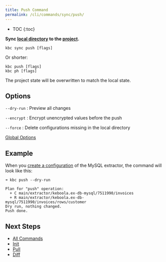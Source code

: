 ```yaml
---
title: Push Command
permalink: /cli/commands/sync/push/
---
```


* TOC
{:toc}

**Sync [local directory](/cli/structure/) to the [project](/cli/#subsystems).**

```
kbc sync push [flags]
```

Or shorter:
```
kbc push [flags]
kbc ph [flags]
```

The project state will be overwritten to match the local state.

## Options

`--dry-run`
: Preview all changes

`--encrypt`
: Encrypt unencrypted values before the push

`--force`
: Delete configurations missing in the local directory

[Global Options](/cli/commands/#global-options)

## Example

When you [create a configuration](/cli/commands/create-config/) of the MySQL extractor, the command will look like this:

```
➜ kbc push --dry-run

Plan for "push" operation:
  + C main/extractor/keboola.ex-db-mysql/7511990/invoices
  + R main/extractor/keboola.ex-db-mysql/7511990/invoices/rows/customer
Dry run, nothing changed.
Push done.
```

## Next Steps

- [All Commands](/cli/commands/)
- [Init](/cli/commands/sync/init/)
- [Pull](/cli/commands/sync/pull/)
- [Diff](/cli/commands/sync/diff/)
